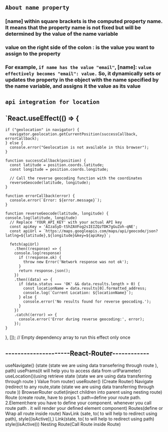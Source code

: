 ## `About name property`

### [name] within square brackets is the computed property name. It means that the property name is not fixed but will be determined by the value of the name variable

### value on the right side of the colon : is the value you want to assign to the property

### For example, `if name has the value "email"`, [name]: `value effectively becomes "email": value.` So, it dynamically sets or updates the property in the object with the name specified by the name variable, and assigns it the value as its value
## `api integration for location`
 ## `React.useEffect(() => {
    if ("geolocation" in navigator) {
      navigator.geolocation.getCurrentPosition(successCallback, errorCallback);
    } else {
      console.error("Geolocation is not available in this browser");
    }

    function successCallback(position) {
      const latitude = position.coords.latitude;
      const longitude = position.coords.longitude;
    
      // Call the reverse geocoding function with the coordinates
      reverseGeocode(latitude, longitude);
    }
    
    function errorCallback(error) {
      console.error(`Error: ${error.message}`);
    }
    
    function reverseGeocode(latitude, longitude) {
    console.log(latitude, longitude)
      // Replace 'YOUR_API_KEY' with your actual API key
      const apiKey = 'AIzaSyD-tShZAVFog2sIEIZQzTDK7gGuZoh-qNE';
      const apiUrl = `https://maps.googleapis.com/maps/api/geocode/json?latlng=${latitude},${longitude}&key=${apiKey}`;
    
      fetch(apiUrl)
        .then((response) => {
        console.log(response)
          if (!response.ok) {
            throw new Error('Network response was not ok');
          }
          return response.json();
        })
        .then((data) => {
          if (data.status === 'OK' && data.results.length > 0) {
            const locationName = data.results[0].formatted_address;
            console.log(`Current Location: ${locationName}`);
          } else {
            console.error('No results found for reverse geocoding.');
          }
        })
        .catch((error) => {
          console.error('Error during reverse geocoding:', error);
        });
    }
  }, []); // Empty dependency array to run this effect only once
## ---------------------React-Router------------
useNavigate() (state (state we are using data transefering through route ), path)
usePrams(it will help you to access data from urlParameter)
useLocation()(using retrieve state (state we are using data transferring through route ) Value from router)
useRouter() (Create Router)
Navigate (redirect to any route,state (state we are using data transferring through route ))
BrowserRouter
outlet(inject children into parent using  nesting route)
Route (create route, have to props 1. path=define your route path. 2.Element:here you have to define your component. whenever you call route path . it will render your defined element component)
Routes(define or Wrap all route inside route)
NavLink (sate, to( to will help to redirect using path), style((isActive)),)
Link(state, to( to will help to redirect using path) style((isActive)))
Nesting Route(Call Route inside Route)
